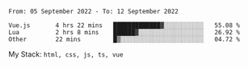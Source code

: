 <!--START_SECTION:waka-->

```text
From: 05 September 2022 - To: 12 September 2022

Vue.js       4 hrs 22 mins   █████████████▓░░░░░░░░░░░   55.08 %
Lua          2 hrs 8 mins    ██████▓░░░░░░░░░░░░░░░░░░   26.92 %
Other        22 mins         █▒░░░░░░░░░░░░░░░░░░░░░░░   04.72 %
```

<!--END_SECTION:waka-->
My Stack: `html, css, js, ts, vue`
